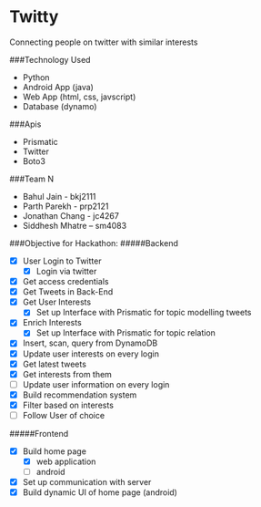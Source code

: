 # Twitty
Connecting people on twitter with similar interests

###Technology Used
- Python 
- Android App (java)
- Web App (html, css, javscript)
- Database (dynamo)

###Apis
- Prismatic
- Twitter
- Boto3

###Team N
- Bahul Jain - bkj2111
- Parth Parekh - prp2121
- Jonathan Chang - jc4267
- Siddhesh Mhatre – sm4083

###Objective for Hackathon:
#####Backend
- [x] User Login to Twitter
  - [x] Login via twitter
- [x] Get access credentials
- [x] Get Tweets in Back-End
- [x] Get User Interests
  - [x] Set up Interface with Prismatic for topic modelling tweets
- [x] Enrich Interests
  - [x] Set up Interface with Prismatic for topic relation
- [x] Insert, scan, query from DynamoDB
- [x] Update user interests on every login
- [x] Get latest tweets
- [x] Get interests from them
- [ ] Update user information on every login
- [x] Build recommendation system
- [x] Filter based on interests
- [ ] Follow User of choice

#####Frontend
- [x] Build home page 
  - [x] web application
  - [ ] android
- [x] Set up communication with server
- [x] Build dynamic UI of home page (android)
